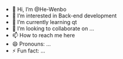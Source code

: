 - 👋 Hi, I’m @He-Wenbo
- 👀 I’m interested in Back-end development
- 🌱 I’m currently learning qt
- 💞️ I’m looking to collaborate on ...
- 📫 How to reach me here
- 😄 Pronouns: ...
- ⚡ Fun fact: ...

<!---
He-Wenbo/He-Wenbo is a ✨ special ✨ repository because its `README.md` (this file) appears on your GitHub profile.
You can click the Preview link to take a look at your changes.
--->
